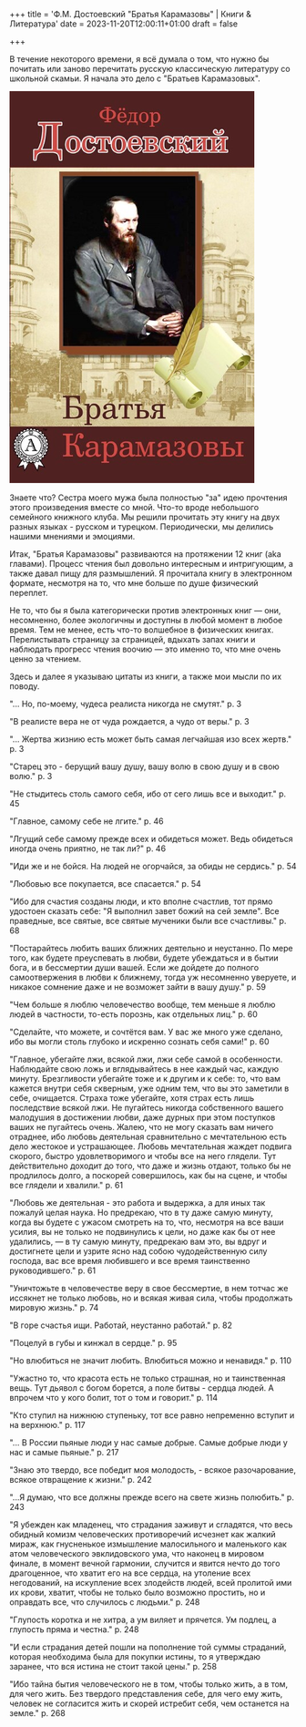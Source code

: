 +++
title = 'Ф.М. Достоевский "Братья Карамазовы" | Книги & Литература'
date = 2023-11-20T12:00:11+01:00
draft = false

+++

В течение некоторого времени, я всё думала о том, что нужно бы почитать или заново перечитать русскую классическую литературу со школьной скамьи. Я начала это дело с "Братьев Карамазовых". 

![](1234.jpg) 

Знаете что? Сестра моего мужа была полностью "за" идею прочтения этого произведения вместе со мной. Что-то вроде небольшого семейного книжного клуба. Мы решили прочитать эту книгу на двух разных языках - русском и турецком. Периодически, мы делились нашими мнениями и эмоциями. 

Итак, "Братья Карамазовы" развиваются на протяжении 12 книг (aka главами). Процесс чтения был довольно интересным и интригующим, а также давал пищу для размышлений. Я прочитала книгу в электронном формате, несмотря на то, что мне больше по душе физический переплет. 

Не то, что бы я была категорически против электронных книг — они, несомненно, более экологичны и доступны в любой момент в любое время. Тем не менее, есть что-то волшебное в физических книгах. Перелистывать страницу за страницей, вдыхать запах книги и наблюдать прогресс чтения воочию — это именно то, что мне очень ценно за чтением. 

Здесь и далее я указываю цитаты из книги, а также мои мысли по их поводу. 

"... Но, по-моему, чудеса реалиста никогда не смутят." p. 3

"В реалисте вера не от чуда рождается, а чудо от веры." p. 3

"... Жертва жизнию есть может быть самая легчайшая изо всех жертв." p. 3

"Старец это - берущий вашу душу, вашу волю в свою душу и в свою волю." p. 3

"Не стыдитесь столь самого себя, ибо от сего лишь все и выходит." p. 45

"Главное, самому себе не лгите." p. 46

"Лгущий себе самому прежде всех и обидеться может. Ведь обидеться иногда очень приятно, не так ли?" p. 46

"Иди же и не бойся. На людей не огорчайся, за обиды не сердись." p. 54

"Любовью все покупается, все спасается." p. 54

"Ибо для счастия созданы люди, и кто вполне счастлив, тот прямо удостоен сказать себе: "Я выполнил завет божий на сей земле". Все праведные, все святые, все святые мученики были все счастливы." p. 68

"Постарайтесь любить ваших ближних деятельно и неустанно. По мере того, как будете преуспевать в любви, будете убеждаться и в бытии бога, и в бессмертии души вашей. Если же дойдете до полного самоотвержения в любви к ближнему, тогда уж несомненно уверуете, и никакое сомнение даже и не возможет зайти в вашу душу." p. 59

"Чем больше я люблю человечество вообще, тем меньше я люблю людей в частности, то-есть порознь, как отдельных лиц." p. 60

"Сделайте, что можете, и сочтётся вам. У вас же много уже сделано, ибо вы могли столь глубоко и искренно сознать себя сами!" p. 60

"Главное, убегайте лжи, всякой лжи, лжи себе самой в особенности. Наблюдайте свою ложь и вглядывайтесь в нее каждый час, каждую минуту. Брезгливости убегайте тоже и к другим и к себе: то, что вам кажется внутри себя скверным, уже одним тем, что вы это заметили в себе, очищается. Страха тоже убегайте, хотя страх есть лишь последствие всякой лжи. Не пугайтесь никогда собственного вашего малодушия в достижении любви, даже дурных при этом поступков ваших не пугайтесь очень. Жалею, что не могу сказать вам ничего отраднее, ибо любовь деятельная сравнительно с мечтательною есть дело жестокое и устрашающее. Любовь мечтательная жаждет подвига скорого, быстро удовлетворимого и чтобы все на него глядели. Тут действительно доходит до того, что даже и жизнь отдают, только бы не продлилось долго, а поскорей совершилось, как бы на сцене, и чтобы все глядели и хвалили." p. 61

"Любовь же деятельная - это работа и выдержка, а для иных так пожалуй целая наука. Но предрекаю, что в ту даже самую минуту, когда вы будете с ужасом смотреть на то, что, несмотря на все ваши усилия, вы не только не подвинулись к цели, но даже как бы от нее удалились, — в ту самую минуту, предрекаю вам это, вы вдруг и достигнете цели и узрите ясно над собою чудодейственную силу господа, вас все время любившего и все время таинственно руководившего." p. 61

"Уничтожьте в человечестве веру в свое бессмертие, в нем тотчас же иссякнет не только любовь, но и всякая живая сила, чтобы продолжать мировую жизнь." p. 74

"В горе счастья ищи. Работай, неустанно работай." p. 82

"Поцелуй в губы и кинжал в сердце." p. 95

"Но влюбиться не значит любить. Влюбиться можно и ненавидя." p. 110

"Ужастно то, что красота есть не только страшная, но и таинственная вещь. Тут дьявол с богом борется, а поле битвы - сердца людей. А впрочем что у кого болит, тот о том и говорит." p. 114

"Кто ступил на нижнюю ступеньку, тот все равно непременно вступит и на верхнюю." p. 117

"... В России пьяные люди у нас самые добрые. Самые добрые люди у нас и самые пьяные." p. 217

"Знаю это твердо, все победит моя молодость, - всякое разочарование, всякое отвращение к жизни." p. 242

"...Я думаю, что все должны прежде всего на свете жизнь полюбить." p. 243

"Я убежден как младенец, что страдания заживут и сгладятся, что весь обидный комизм человеческих противоречий исчезнет как жалкий мираж, как гнусненькое измышление малосильного и маленького как атом человеческого эвклидовского ума, что наконец в мировом финале, в момент вечной гармонии, случится и явится нечто до того драгоценное, что хватит его на все сердца, на утоление всех негодований, на искупление всех злодейств людей, всей пролитой ими их крови, хватит, чтобы не только было возможно простить, но и оправдать все, что случилось с людьми." p. 248

"Глупость коротка и не хитра, а ум виляет и прячется. Ум подлец, а глупость пряма и честна." p. 248

"И если страдания детей пошли на пополнение той суммы страданий, которая необходима была для покупки истины, то я утверждаю заранее, что вся истина не стоит такой цены." p. 258

"Ибо тайна бытия человеческого не в том, чтобы только жить, а в том, для чего жить. Без твердого представления себе, для чего ему жить, человек не согласится жить и скорей истребит себя, чем останется на земле." p. 268



























